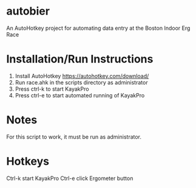 # autobier
An AutoHotkey project for automating data entry at the Boston Indoor Erg Race

# Installation/Run Instructions
1. Install AutoHotkey https://autohotkey.com/download/
2. Run race.ahk in the scripts directory as administrator
3. Press ctrl-k to start KayakPro
4. Press ctrl-e to start automated running of KayakPro

# Notes
For this script to work, it must be run as administrator. 

# Hotkeys
Ctrl-k start KayakPro
Ctrl-e click Ergometer button
